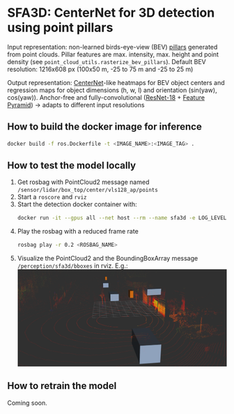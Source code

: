 # SFA3D: CenterNet for 3D detection using point pillars

Input representation: non-learned birds-eye-view (BEV) [pillars](https://arxiv.org/abs/1812.05784) generated from point clouds.
Pillar features are max. intensity, max. height and point density (see `point_cloud_utils.rasterize_bev_pillars`). Default BEV resolution: 1216x608 px (100x50 m, -25 to 75 m and -25 to 25 m)

Output representation: [CenterNet](https://arxiv.org/abs/1904.07850)-like heatmaps for BEV object centers and regression maps for object dimensions (h, w, l) and orientation (sin(yaw), cos(yaw)). Anchor-free and fully-convolutional ([ResNet-18](https://arxiv.org/abs/1512.03385) + [Feature Pyramid](https://arxiv.org/abs/1612.03144)) -> adapts to different input resolutions

## How to build the docker image for inference
```bash
docker build -f ros.Dockerfile -t <IMAGE_NAME>:<IMAGE_TAG> .
```

## How to test the model locally
1. Get rosbag with PointCloud2 message named `/sensor/lidar/box_top/center/vls128_ap/points`
2. Start a `roscore` and `rviz`
3. Start the detection docker container with: 
    ```bash
    docker run -it --gpus all --net host --rm --name sfa3d -e LOG_LEVEL 1 <IMAGE_NAME>:<IMAGE_TAG>
    ```
4. Play the rosbag with a reduced frame rate 
    ```bash
    rosbag play -r 0.2 <ROSBAG_NAME>
    ```
5. Visualize the PointCloud2 and the BoundingBoxArray message `/perception/sfa3d/bboxes` in rviz. E.g.:
<img src="./images/sfa3d_detections.png" width="500px"></img>

## How to retrain the model
Coming soon.

